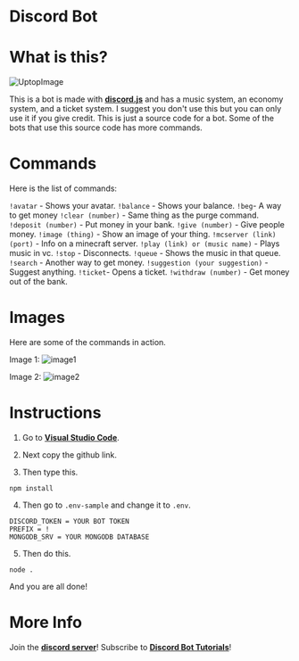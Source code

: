 # Discord Bot

# What is this?
![UptopImage](https://user-images.githubusercontent.com/75545991/127597772-870c377a-3811-449a-adec-2318df370032.png)

This is a bot is made with **[discord.js](https://discord.js.org/#/)** and has a music system, an economy system, and a ticket system. I suggest you don't use this but you can only use it if you give credit. This is just a source code for a bot. Some of the bots that use this source code has more commands. 

# Commands

Here is the list of commands:

`!avatar` - Shows your avatar.
`!balance` - Shows your balance.
`!beg`- A way to get money
`!clear (number)` - Same thing as the purge command.
`!deposit (number)` - Put money in your bank.
`!give (number)` - Give people money.
`!image (thing)` - Show an image of your thing.
`!mcserver (link) (port)` - Info on a minecraft server.
`!play (link) or (music name)` - Plays music in vc.
`!stop` - Disconnects.
`!queue` - Shows the music in that queue.
`!search` - Another way to get money.
`!suggestion (your suggestion)` - Suggest anything.
`!ticket`- Opens a ticket.
`!withdraw (number)` - Get money out of the bank.

# Images
Here are some of the commands in action.

Image 1:
![image1](https://user-images.githubusercontent.com/75545991/127596676-092b464b-1c8d-4da7-9cbd-90740c9e8f88.png)

Image 2:
![image2](https://user-images.githubusercontent.com/75545991/127596953-043622ad-a94e-494a-80f1-0948f41d0981.png)

# Instructions

1. Go to **[Visual Studio Code](https://code.visualstudio.com/)**.

2. Next copy the github link. 

3. Then type this.
```
npm install
```

4. Then go to `.env-sample` and change it to `.env`.
```
DISCORD_TOKEN = YOUR BOT TOKEN
PREFIX = !
MONGODB_SRV = YOUR MONGODB DATABASE
```

5. Then do this.
```
node .
```

And you are all done!

# More Info
Join the **[discord server](https://discord.gg/PrKvbYGEfC)**!
Subscribe to **[Discord Bot Tutorials](https://www.youtube.com/channel/UCQqkYv3qVlpvc4_n1M8PA4w)**!